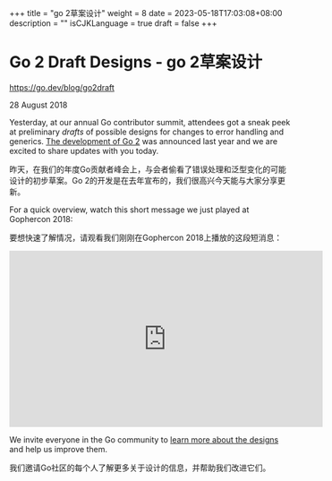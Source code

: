 +++
title = "go 2草案设计"
weight = 8
date = 2023-05-18T17:03:08+08:00
description = ""
isCJKLanguage = true
draft = false
+++

# Go 2 Draft Designs - go 2草案设计

https://go.dev/blog/go2draft

28 August 2018

Yesterday, at our annual Go contributor summit, attendees got a sneak peek at preliminary *drafts* of possible designs for changes to error handling and generics. [The development of Go 2](https://blog.golang.org/toward-go2) was announced last year and we are excited to share updates with you today.

昨天，在我们的年度Go贡献者峰会上，与会者偷看了错误处理和泛型变化的可能设计的初步草案。Go 2的开发是在去年宣布的，我们很高兴今天能与大家分享更新。

For a quick overview, watch this short message we just played at Gophercon 2018:

要想快速了解情况，请观看我们刚刚在Gophercon 2018上播放的这段短消息：

<iframe src="https://www.youtube.com/embed/6wIP3rO6On8" width="560" height="315" frameborder="0" allowfullscreen="" mozallowfullscreen="" webkitallowfullscreen="" style="box-sizing: border-box;"></iframe>

We invite everyone in the Go community to [learn more about the designs](https://go.googlesource.com/proposal/+/master/design/go2draft.md) and help us improve them.

我们邀请Go社区的每个人了解更多关于设计的信息，并帮助我们改进它们。
